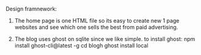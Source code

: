 Design framnework:

1. The home page is one HTML file so its easy to create new 1 page websites and see which one sells the best from paid advertising.

2. The blog uses ghost on sqlite since we like simple. to install ghost:
npm install ghost-cli@latest -g
cd blogh
ghost install local

